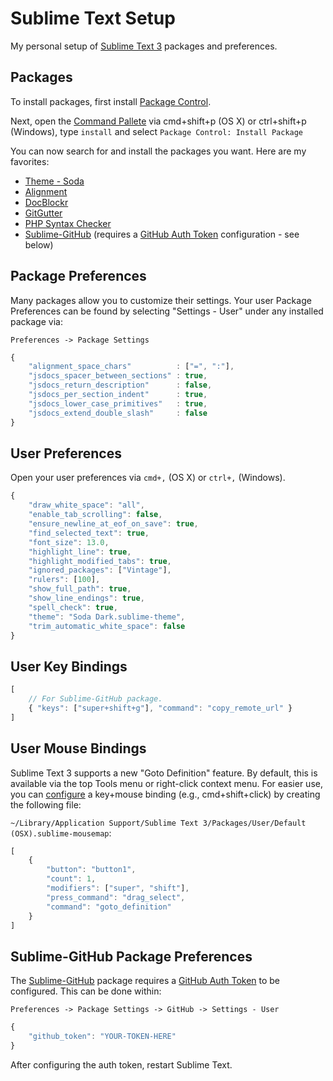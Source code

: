 # Sublime Text Setup

My personal setup of [Sublime Text 3](http://www.sublimetext.com/3) packages and preferences.

## Packages

To install packages, first install [Package Control](https://sublime.wbond.net/installation).

Next, open the [Command Pallete](https://sublime.wbond.net/docs/usage) via cmd+shift+p (OS X) or ctrl+shift+p (Windows), type ```install``` and select ```Package Control: Install Package```

You can now search for and install the packages you want.  Here are my favorites:

* [Theme - Soda](https://github.com/buymeasoda/soda-theme)
* [Alignment](https://github.com/wbond/sublime_alignment)
* [DocBlockr](https://github.com/spadgos/sublime-jsdocs)
* [GitGutter](https://github.com/jisaacks/GitGutter)
* [PHP Syntax Checker](https://github.com/naomichi-y/php_syntax_checker)
* [Sublime-GitHub](https://github.com/bgreenlee/sublime-github) (requires a [GitHub Auth Token](https://github.com/settings/applications) configuration - see below)

## Package Preferences

Many packages allow you to customize their settings.  Your user Package Preferences can be found by selecting "Settings - User" under any installed package via:

```Preferences -> Package Settings```

```javascript
{
	"alignment_space_chars"          : ["=", ":"],
	"jsdocs_spacer_between_sections" : true,
	"jsdocs_return_description"      : false,
	"jsdocs_per_section_indent"      : true,
	"jsdocs_lower_case_primitives"   : true,
	"jsdocs_extend_double_slash"     : false
}
```

## User Preferences

Open your user preferences via `cmd+,` (OS X) or `ctrl+,` (Windows).

```javascript
{
    "draw_white_space": "all",
    "enable_tab_scrolling": false,
    "ensure_newline_at_eof_on_save": true,
    "find_selected_text": true,
    "font_size": 13.0,
    "highlight_line": true,
    "highlight_modified_tabs": true,
    "ignored_packages": ["Vintage"],
    "rulers": [100],
    "show_full_path": true,
    "show_line_endings": true,
    "spell_check": true,
    "theme": "Soda Dark.sublime-theme",
    "trim_automatic_white_space": false
}
```

## User Key Bindings

```javascript
[
    // For Sublime-GitHub package.
    { "keys": ["super+shift+g"], "command": "copy_remote_url" }
]
```

## User Mouse Bindings

Sublime Text 3 supports a new "Goto Definition" feature. By default, this is available via the top Tools menu or right-click context menu. For easier use, you can [configure](http://stackoverflow.com/a/17046826) a key+mouse binding (e.g., cmd+shift+click) by creating the following file:

`~/Library/Application Support/Sublime Text 3/Packages/User/Default (OSX).sublime-mousemap`:
```javascript
[
    {
        "button": "button1",
        "count": 1,
        "modifiers": ["super", "shift"],
        "press_command": "drag_select",
        "command": "goto_definition"
    }
]
```

## Sublime-GitHub Package Preferences

The [Sublime-GitHub](https://github.com/bgreenlee/sublime-github) package requires a [GitHub Auth Token](https://github.com/settings/applications) to be configured. This can be done within:

```Preferences -> Package Settings -> GitHub -> Settings - User```

```javascript
{
    "github_token": "YOUR-TOKEN-HERE"
}
```

After configuring the auth token, restart Sublime Text.
